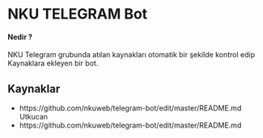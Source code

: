 <h1>NKU TELEGRAM Bot</h1>
<h4>Nedir ?</h4>
<p>NKU Telegram grubunda atılan kaynakları otomatik bir şekilde kontrol edip Kaynaklara ekleyen bir bot.</p>


<h2>Kaynaklar</h2>
<ul>
<li>  https://github.com/nkuweb/telegram-bot/edit/master/README.md</li>Utkucan <li>  https://github.com/nkuweb/telegram-bot/edit/master/README.md</li>